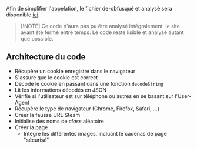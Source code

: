 Afin de simplifier l'appelation, le fichier de-obfusqué et analysé sera disponible [ici](https://github.com/ShiiroSan/SteamScamAnalysis/blob/master/source%20code/cleaned/script3.js).

 > 
 > \[!NOTE\]
 > Ce code n'aura pas pu être analysé intégralement, le site ayant été fermé entre temps. Le code reste lisible et analysé autant que possible.

## Architecture du code

* Récupère un cookie enregistré dans le navigateur
* S'assure que le cookie est correct
* Decode le cookie en passant dans une fonction `decodeString`
* Lit les informations décodés en JSON
* Vérifie si l'utilisateur est sur téléphone ou autres en se basant sur l'User-Agent
* Récupère le type de navigateur (Chrome, Firefox, Safari, ...)
* Créer la fausse URL Steam
* Initialise des noms de *class* aléatoire
* Créer la page
  * Intègre les différentes images, incluant le cadenas de page "sécurisé"
